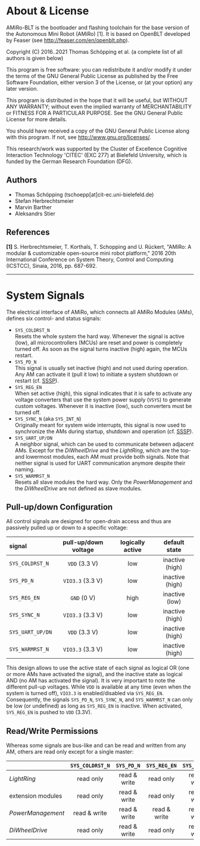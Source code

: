 About & License
===============

AMiRo-BLT is the bootloader and flashing toolchain for the base version of the
Autonomous Mini Robot (AMiRo) [1]. It is based on OpenBLT developed by Feaser
(see <http://feaser.com/en/openblt.php>).

Copyright (C) 2016..2021 Thomas Schöpping et al. (a complete list of all authors
is given below)

This program is free software: you can redistribute it and/or modify it under
the terms of the GNU General Public License as published by the Free Software
Foundation, either version 3 of the License, or (at your option) any later
version.

This program is distributed in the hope that it will be useful, but WITHOUT ANY
WARRANTY; without even the implied warranty of MERCHANTABILITY or FITNESS FOR A
PARTICULAR PURPOSE. See the GNU General Public License for more details.

You should have received a copy of the GNU General Public License along with
this program. If not, see <http://www.gnu.org/licenses/>.

This research/work was supported by the Cluster of Excellence Cognitive
Interaction Technology 'CITEC' (EXC 277) at Bielefeld University, which is
funded by the German Research Foundation (DFG).

Authors
-------

- Thomas Schöpping (tschoepp[at]cit-ec.uni-bielefeld.de)
- Stefan Herbrechtsmeier
- Marvin Barther
- Aleksandrs Stier

References
----------

**[1]** S. Herbrechtsmeier, T. Korthals, T. Schopping and U. Rückert, "AMiRo: A modular & customizable open-source mini robot platform," 2016 20th International Conference on System Theory, Control and Computing (ICSTCC), Sinaia, 2016, pp. 687-692.

--------------------------------------------------------------------------------

System Signals
==============

The electrical interface of AMiRo, which connects all AMiRo Modules (AMs), defines six control- and status signals:

- `SYS_COLDRST_N`<br/>
  Resets the whole system the hard way.
  Whenever the signal is active (low), all microcontrollers (MCUs) are reset and power is completely turned off. As soon as the signal turns inactive (high) again, the MCUs restart.
- `SYS_PD_N`<br/>
  This signal is usually set inactive (high) and not used during operation.
  Any AM can activate it (pull it low) to initiate a system shutdown or restart (cf. [SSSP](https://gitlab.ub.uni-bielefeld.de/AMiRo/sssp)).
- `SYS_REG_EN`<br/>
  When set active (high), this signal indicates that it is safe to activate any voltage converters that use the system power supply (`VSYS`) to generate custom voltages.
  Whenever it is inactive (low), such converters must be turned off.
- `SYS_SYNC_N` (aka `SYS_INT_N`)<br/>
  Originally meant for system wide interrupts, this signal is now used to synchronize the AMs during startup, shutdown and operation (cf. [SSSP](https://gitlab.ub.uni-bielefeld.de/AMiRo/sssp)).
- `SYS_UART_UP/DN`<br/>
  A neighbor signal, which can be used to communicate between adjacent AMs.
  Except for the _DiWheelDrive_ and the _LightRing_, which are the top- and lowermost modules, each AM must provide both signals.
  Note that neither signal is used for UART communication anymore despite their naming.
- `SYS_WARMRST_N`<br/>
  Resets all slave modules the hard way.
  Only the _PowerManagement_ and the _DiWheelDrive_ are not defined as slave modules.


Pull-up/down Configuration
--------------------------

All control signals are designed for open-drain access and thus are passively pulled up or down to a specific voltage:

| signal           | pull-up/down voltage | logically active | default state   |
|:-----------------|:--------------------:|:----------------:|:---------------:|
| `SYS_COLDRST_N`  | `VDD` (3.3 V)        | low              | inactive (high) |
| `SYS_PD_N`       | `VIO3.3` (3.3 V)     | low              | inactive (high) |
| `SYS_REG_EN`     | `GND` (0 V)          | high             | inactive (low)  |
| `SYS_SYNC_N`     | `VIO3.3` (3.3 V)     | low              | inactive (high) |
| `SYS_UART_UP/DN` | `VDD` (3.3 V)        | low              | inactive (high) |
| `SYS_WARMRST_N`  | `VIO3.3` (3.3 V)     | low              | inactive (high) |

This design allows to use the active state of each signal as logical OR (one or more AMs have activated the signal), and the inactive state as logical AND (no AM has activated the signal).
It is very important to note the different pull-up voltages.
While `VDD` is available at any time (even when the system is turned off), `VIO3.3` is enabled/disabled via `SYS_REG_EN`.
Consequently, the signals `SYS_PD_N`, `SYS_SYNC_N`, and `SYS_WARMRST_N` can only be low (or undefined) as long as `SYS_REG_EN` is inactive.
When activated, `SYS_REG_EN` is pushed to `VDD` (3.3V).


Read/Write Permissions
----------------------

Whereas some signals are bus-like and can be read and written from any AM, others are read only except for a single master:

|                   | `SYS_COLDRST_N` | `SYS_PD_N`   | `SYS_REG_EN` | `SYS_SYNC_N` | `SYS_UART_UP/DN` | `SYS_WARMRST_N` |
|:------------------|:---------------:|:------------:|:------------:|:------------:|:----------------:|:---------------:|
| _LightRing_       | read only       | read & write | read only    | read & write | read & write     | read only       |
| extension modules | read only       | read & write | read only    | read & write | read & write     | read only       |
| _PowerManagement_ | read & write    | read & write | read & write | read & write | read & write     | read & write    |
| _DiWheelDrive_    | 	read only     | read & write | read only    | read & write | read & write     | read only       |

